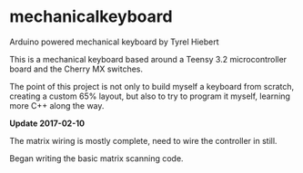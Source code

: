 # mechanicalkeyboard
Arduino powered mechanical keyboard
by Tyrel Hiebert

This is a mechanical keyboard based around a Teensy 3.2 microcontroller board and the Cherry MX switches.

The point of this project is not only to build myself a keyboard from scratch, creating a custom 65% layout, but also to try to program it myself, learning more C++ along the way.


**Update 2017-02-10**

The matrix wiring is mostly complete, need to wire the controller in still.

Began writing the basic matrix scanning code.
